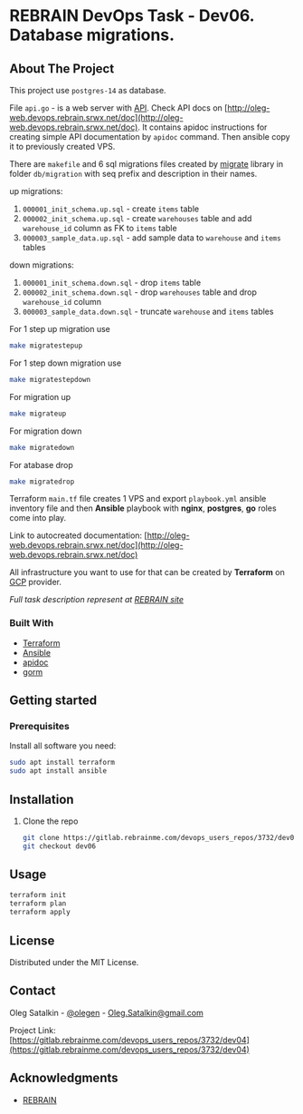 # REBRAIN DevOps Task - Dev06. Database migrations.

## About The Project
This project use `postgres-14` as database.

File `api.go` - is a web server with [API](http://api.oleg-web.devops.rebrain.srwx.net).
Check API docs on [http://oleg-web.devops.rebrain.srwx.net/doc](http://oleg-web.devops.rebrain.srwx.net/doc). It contains apidoc instructions for creating simple API documentation by `apidoc` command. Then ansible copy it to previously created VPS.

There are `makefile` and 6 sql migrations files created by [migrate](https://github.com/golang-migrate/migrate/tree/master/cmd/migrate) library in folder `db/migration` with seq prefix and description in their names.

up migrations:
1. `000001_init_schema.up.sql` - create `items` table
2. `000002_init_schema.up.sql` - create `warehouses` table and add `warehouse_id` column as FK to `items` table
3. `000003_sample_data.up.sql` - add sample data to `warehouse` and `items` tables

down migrations:
1. `000001_init_schema.down.sql` - drop `items` table
2. `000002_init_schema.down.sql` - drop `warehouses` table and drop `warehouse_id` column
3. `000003_sample_data.down.sql` - truncate `warehouse` and `items` tables


For 1 step up migration use
```sh
make migratestepup 
```
For 1 step down migration use
```sh
make migratestepdown 
```
For migration up
```sh
make migrateup 
```
For migration down
```sh
make migratedown 
```
For atabase drop 
```sh
make migratedrop
```

Terraform `main.tf` file creates 1 VPS and export `playbook.yml` ansible inventory file and then **Ansible** playbook with __nginx__, __postgres__, __go__ roles come into play.

Link to autocreated documentation: [http://oleg-web.devops.rebrain.srwx.net/doc](http://oleg-web.devops.rebrain.srwx.net/doc)

All infrastructure you want to use for that can be created by **Terraform** on [GCP](https://www.cloud.google.com/) provider.

_Full task description represent at [REBRAIN site](https://lk.rebrainme.com/devops/task/166)_


### Built With
* [Terraform](https://www.terraform.io/)
* [Ansible](https://www.ansible.com/)
* [apidoc](https://apidocjs.com/)
* [gorm](https://gorm.io/)

## Getting started

### Prerequisites
Install all software you need:
  ```sh
  sudo apt install terraform
  sudo apt install ansible
  ```
## Installation
1. Clone the repo
   ```sh
   git clone https://gitlab.rebrainme.com/devops_users_repos/3732/dev04.git
   git checkout dev06
   ```
## Usage
```sh
terraform init
terraform plan
terraform apply
```
## License

Distributed under the MIT License.

## Contact

Oleg Satalkin - [@olegen](https://t.me/olegen) - Oleg.Satalkin@gmail.com

Project Link: [https://gitlab.rebrainme.com/devops_users_repos/3732/dev04](https://gitlab.rebrainme.com/devops_users_repos/3732/dev04)

## Acknowledgments
* [REBRAIN](https://rebrainme.com/)